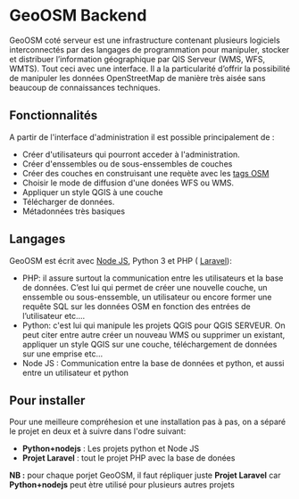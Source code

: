 # GeoOSM Backend
GeoOSM coté serveur est une infrastructure contenant plusieurs logiciels interconnectés par des langages de programmation pour manipuler, stocker et distribuer l’information géographique par QIS Serveur (WMS, WFS, WMTS). Tout ceci avec une interface. Il a la particularité d’offrir la possibilité de manipuler les données OpenStreetMap de manière très aisée sans beaucoup de connaissances techniques.

## Fonctionnalités
A partir de l'interface d'administration il est possible principalement de :
  - Créer d'utilisateurs qui pourront acceder à l'administration.
  - Créer d'enssembles ou de sous-enssembles de couches
  - Créer des couches en construisant une requète avec les [tags OSM](https://wiki.openstreetmap.org/wiki/FR:%C3%89l%C3%A9ments_cartographiques) 
  - Choisir le mode de diffusion d'une donées WFS ou WMS.
  - Appliquer un style QGIS à une couche
  - Télécharger de données. 
  - Métadonnées très basiques
 
## Langages
GeoOSM est écrit avec [Node JS](http://nodejs.org), Python 3 et PHP ( [Laravel](https://laravel.com/)):
  - PHP: il assure surtout la communication entre les utilisateurs et la base de données. C’est lui qui permet de créer une nouvelle couche, un enssemble ou sous-enssemble, un utilisateur ou encore former une requête SQL sur les données OSM en fonction des entrées de l’utilisateur  etc….
  - Python: c'est lui qui manipule les projets QGIS pour QGIS SERVEUR. On peut citer entre autre créer un nouveau WMS ou supprimer un existant, appliquer un style QGIS sur une couche, téléchargement de données sur une emprise etc...
  - Node JS : Communication entre la base de données et python, et aussi entre un utilisateur et python
 
## Pour installer
Pour une meilleure compréhesion et une installation pas à pas, on a séparé le projet en deux et à suivre dans l'odre suivant:
- **Python+nodejs** : Les projets python et Node JS
- **Projet Laravel**  : tout le projet PHP avec la base de donées

**NB :** pour chaque porjet GeoOSM, il faut répliquer juste **Projet Laravel** car **Python+nodejs** peut ètre utilisé pour plusieurs autres projets
